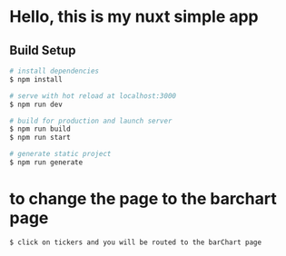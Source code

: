 # Hello, this is my nuxt simple app

## Build Setup

```bash
# install dependencies
$ npm install

# serve with hot reload at localhost:3000
$ npm run dev

# build for production and launch server
$ npm run build
$ npm run start

# generate static project
$ npm run generate
```

# to change the page to the barchart page

```bash
$ click on tickers and you will be routed to the barChart page
```
